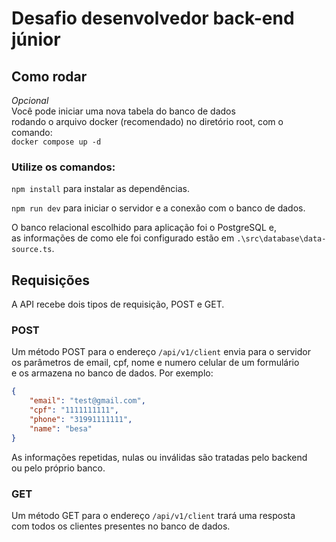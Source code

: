 # Desafio desenvolvedor back-end júnior

## Como rodar

*Opcional*<br>
Você pode iniciar uma nova tabela do banco de dados<br>
rodando o arquivo docker (recomendado) no diretório root, com o comando:<br>
`` docker compose up -d ``
<br>

### Utilize os comandos:
`` npm install ``
para instalar as dependências.<br>

`` npm run dev ``
para iniciar o servidor e a conexão com o banco de dados.<br>

O banco relacional escolhido para aplicação foi o PostgreSQL e, <br> 
as informações de como ele foi configurado estão em `` .\src\database\data-source.ts ``.

## Requisições
A API recebe dois tipos de requisição, POST e GET.<br>

### POST
Um método POST para o endereço `` /api/v1/client `` envia para o servidor<br>
os parâmetros de email, cpf, nome e numero celular de um formulário<br>
e os armazena no banco de dados. Por exemplo:

```json
{
    "email": "test@gmail.com",
    "cpf": "1111111111",
    "phone": "31991111111",
    "name": "besa"
}
```

As informações repetidas, nulas ou inválidas são tratadas pelo backend<br>
ou pelo próprio banco.

### GET
Um método GET para o endereço `` /api/v1/client `` trará uma resposta<br>
com todos os clientes presentes no banco de dados.
